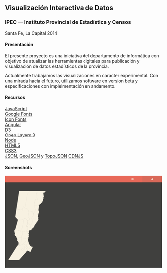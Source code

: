 Visualización Interactiva de Datos
----------------------------------

### IPEC — Instituto Provincial de Estadística y Censos
Santa Fe, La Capital 2014

#### Presentación
El presente proyecto es una iniciativa del departamento de informática con objetivo de atualizar las herramientas digitales para publicación y visualización de datos estadísticos de la província.

Actualmente trabajamos las visualizaciones en caracter experimental. Con una mirada hacia el futuro, utilizamos software en version beta y especificaciones con implelmentación en andamento.

#### Recursos
[JavaScript](https://developer.mozilla.org/en-US/docs/Web/JavaScript)  
[Google Fonts](http://www.google.com/fonts)  
[Icon Fonts](http://weloveiconfonts.com/)  
[Angular](http://angularjs.org/)  
[D3](http://d3js.org/)  
[Open Layers 3](http://ol3js.org/)  
[Node](http://nodejs.org/)  
[HTML5](http://developer.mozilla.org/en-US/docs/Web/Guide/HTML/HTML5)  
[CSS3](http://developer.mozilla.org/en-US/docs/Web/CSS/CSS3)  
[JSON](http://json.org/), [GeoJSON](http://geojson.org/) y [TopoJSON](http://github.com/mbostock/topojson)
[CDNJS](http://cdnjs.com/)

#### Screenshots
![2014-02-07](screenshots/20140207_001.png)